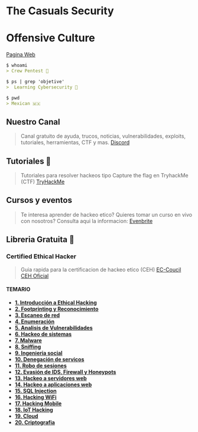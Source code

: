 # The Casuals Security

# Offensive Culture
[Pagina Web](https://the-casuals-security.github.io/) 

```markdown
$ whoami
> Crew Pentest 🔐

$ ps | grep 'objetive'
>  Learning Cybersecurity 🧠

$ pwd
> Mexican 🇲🇽

```

## Nuestro Canal
> Canal gratuito de ayuda, trucos, noticias, vulnerabilidades, exploits, tutoriales, herramientas, CTF y mas.
[Discord](https://discord.gg/3yyFBAxH)

## Tutoriales 🎥
> Tutoriales para resolver hackeos tipo Capture the flag en TryhackMe (CTF)
[TryHackMe](https://www.youtube.com/watch?v=kx_1PCmRZb0&list=PL7unP9iNmRYaQE87epTLEVOf3hJ3-hPcE)


## Cursos y eventos
> Te interesa aprender de hackeo etico? Quieres tomar un curso en vivo con nosotros? Consulta aqui la informacion:
[Evenbrite](#)


## Libreria Gratuita 📙

### Certified Ethical Hacker
> Guia rapida para la certificacion de hackeo etico (CEH)
[EC-Coucil CEH Oficial](https://www.eccouncil.org/programs/certified-ethical-hacker-ceh/)

#### TEMARIO
* **[1. Introducción a Ethical Hacking](https://the-casuals-security.github.io/Introduccion/)** 
* **[2. Footprinting y Reconocimiento](https://the-casuals-security.github.io/Footprinting/)**
* **[3. Escaneo de red](https://the-casuals-security.github.io/Escaneo/)**
* **[4. Enumeración](https://the-casuals-security.github.io/Enumeracion/)**
* **[5. Analisis de Vulnerabilidades](https://the-casuals-security.github.io/Analisis/)**
* **[6. Hackeo de sistemas](https://the-casuals-security.github.io/HackSistemas/)**
* **[7. Malware](https://the-casuals-security.github.io/Malware/)**
* **[8. Sniffing](https://the-casuals-security.github.io/Sniffing/)**
* **[9. Ingenieria social](https://the-casuals-security.github.io/Ingenieria/)**
* **[10. Denegación de servicos](https://the-casuals-security.github.io/Denegacion/)**
* **[11. Robo de sesiones](https://the-casuals-security.github.io/Robo/)**
* **[12. Evasión de IDS, Firewall y Honeypots](https://the-casuals-security.github.io/Evasion/)**
* **[13. Hackeo a servidores web](https://the-casuals-security.github.io/HackServidores/)**
* **[14. Hackeo a aplicaciones web](https://the-casuals-security.github.io/HackWeb/)**
* **[15. SQL Injection](https://the-casuals-security.github.io/SQL/)**
* **[16. Hacking WiFi](https://the-casuals-security.github.io/WiFi/)**
* **[17. Hacking Mobile](https://the-casuals-security.github.io/Mobile/)**
* **[18. IoT Hacking](https://the-casuals-security.github.io/IoT/)**
* **[19. Cloud](https://the-casuals-security.github.io/Cloud/)**
* **[20. Criptografia](https://the-casuals-security.github.io/Criptografia/)**
